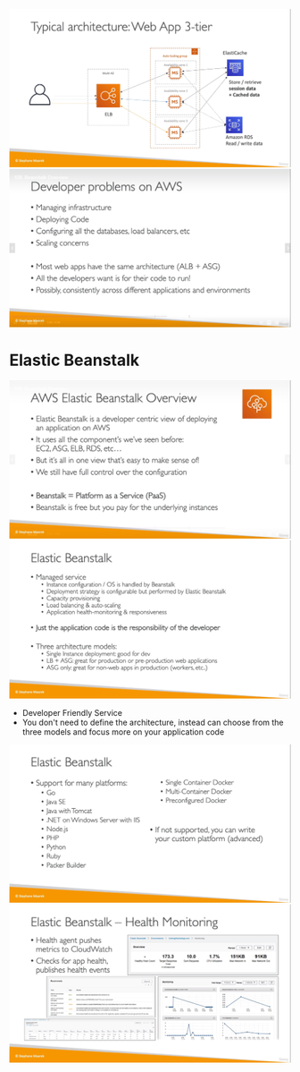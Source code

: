 
![](img/arch.png)  
![](img/devprobs.png)  
# Elastic Beanstalk
![](img/beanstalk.png)  
![](img/stalk.png)  
* Developer Friendly Service
* You don't need to define the architecture, instead can choose from the three models and focus more on your application code

![](img/lang.png)  
![](img/helath.png)  